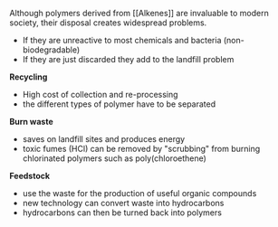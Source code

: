 Although polymers derived from [[Alkenes]] are invaluable to modern society, their disposal creates widespread problems. 

+ If they are unreactive to most chemicals and bacteria (non-biodegradable)
+ If they are just discarded they add to the landfill problem

**Recycling**
+ High cost of collection and re-processing
+ the different types of polymer have to be separated

**Burn waste**
+ saves on landfill sites and produces energy
+ toxic fumes (HCl) can be removed by "scrubbing" from burning chlorinated polymers such as poly(chloroethene)

**Feedstock**
+ use the waste for the production of useful organic compounds
+ new technology can convert waste into hydrocarbons
+ hydrocarbons can then be turned back into polymers
